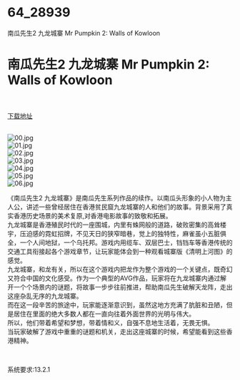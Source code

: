 # 64_28939
南瓜先生2 九龙城寨 Mr Pumpkin 2: Walls of Kowloon
# 南瓜先生2 九龙城寨 Mr Pumpkin 2: Walls of Kowloon
 <br/></br>
[下载地址](https://www.switch520.cc/article/28939 "下载地址")
<br/></br>

<p><img title="00.jpg" src="https://www.switch520.cc/muke_img/2022_03_31_b852c901fcc31.jpg" alt="00.jpg"><br>
<img title="01.jpg" src="https://www.switch520.cc/muke_img/2022_03_31_9ef51a6a67aea.jpg" alt="01.jpg"><br>
<img title="02.jpg" src="https://www.switch520.cc/muke_img/2022_03_31_b5663f7a68afc.jpg" alt="02.jpg"><br>
<img title="03.jpg" src="https://www.switch520.cc/muke_img/2022_03_31_56a6f24d892f4.jpg" alt="03.jpg"><br>
<img title="04.jpg" src="https://www.switch520.cc/muke_img/2022_03_31_17b0173c7aa65.jpg" alt="04.jpg"><br>
<img title="05.jpg" src="https://www.switch520.cc/muke_img/2022_03_31_2a828ef386653.jpg" alt="05.jpg"><br>
<img title="06.jpg" src="https://www.switch520.cc/muke_img/2022_03_31_f350545ab7f01.jpg" alt="06.jpg"></p>
<p>《南瓜先生2 九龙城寨》是南瓜先生系列作品的续作。以南瓜头形象的小人物为主人公，讲述一些曾经居住在香港贫民窟九龙城寨的人和他们的故事。背景采用了真实香港历史场景的美术复原,对香港电影故事的致敬和拓展。<br>
九龙城寨是香港殖民时代的一座围城，内里有蛛网般的道路，破败密集的高耸楼宇，压迫感的霓虹招牌，不见天日的狭窄暗巷，觉上的独特性，麻雀虽小五脏俱全，一个人间地狱，一个乌托邦。游戏内用缆车、双层巴士，铛铛车等香港传统的交通工具衔接起各个游戏章节，让玩家能体会到一种观看城寨版《清明上河图》的感觉。<br>
九龙城寨，和龙有关，所以在这个游戏内把龙作为整个游戏的一个关键点，既奇幻又符合中国的文化感受。作为一个典型的AVG作品，玩家将在九龙城寨内通过解开一个个场景内的谜题，将故事一步步往前推进，帮助南瓜先生破解天龙阵，走出这座杂乱无序的九龙城寨。<br>
而在这一段辛苦的旅途中，玩家能逐渐意识到，虽然这地方充满了肮脏和丑陋，但是居住在里面的绝大多数人都在一直向往着外面世界的光明与伟大。<br>
所以，他们带着希望和梦想，带着情和义，自强不息地生活着，无畏无惧。<br>
当玩家破解了游戏中重重的谜题和机关，走出这座城寨的时候，希望能看到这些香港精神。</p>
<p>&nbsp;</p>
<p>系统要求:13.2.1</p>



<p>&nbsp;</p>
